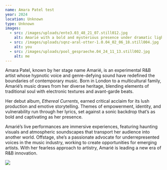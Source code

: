 ```yaml
---
name: Amara Patel test
year: 2024
location: Unknown
type: Unknown
images:
  - src: /images/uploads/ente3.03_48_21_07.still012.jpg
    alt: Amarié with a bold and mysterious presence under dramatic lighting
  - src: /images/uploads/sqnz-aral-otter-1.0.04_02_06_18.still004.jpg
    alt: you
  - src: /images/uploads/pool_gespraeche.04_24_11_13.still002.jpg
    alt: me
---
```

Amara Patel, known by her stage name Amarié, is an experimental R&B artist whose hypnotic voice and genre-defying sound have redefined the boundaries of contemporary music. Born in London to a multicultural family, Amarié’s music draws from her diverse heritage, blending elements of traditional soul with electronic textures and avant-garde beats.

Her debut album, *Ethereal Currents*, earned critical acclaim for its lush production and emotive storytelling. Themes of empowerment, identity, and vulnerability run through her lyrics, set against a sonic backdrop that’s as bold and captivating as her presence.

Amarié’s live performances are immersive experiences, featuring haunting visuals and atmospheric soundscapes that transport her audience into another world. Offstage, she’s a passionate advocate for underrepresented voices in the music industry, working to create opportunities for emerging artists. With her fearless approach to artistry, Amarié is leading a new era of R&B innovation.

![](/images/uploads/ente3.03_48_21_07.still012.jpg)
